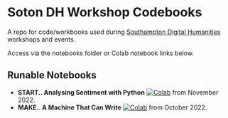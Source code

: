 # Soton DH Workshop Codebooks

A repo for code/workbooks used during [Southampton Digital Humanities](http://digitalhumanities.soton.ac.uk/) workshops and events.

Access via the notebooks folder or Colab notebook links below.

## Runable Notebooks

* **START.. Analysing Sentiment with Python** [![Colab](https://colab.research.google.com/assets/colab-badge.svg)](https://colab.research.google.com/drive/1KpZlN8enwCssROGEMMuLglYnWL-62cv1?usp=sharing) from November 2022.
* **MAKE.. A Machine That Can Write** [![Colab](https://colab.research.google.com/assets/colab-badge.svg)](https://colab.research.google.com/drive/1bsP7etbUTSa7Zw8R-EM4JfRQDJP438hj?usp=sharing) from October 2022.
